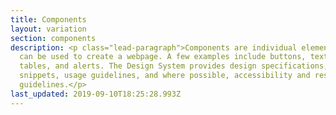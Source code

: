 ```yaml
---
title: Components
layout: variation
section: components
description: <p class="lead-paragraph">Components are individual elements that
  can be used to create a webpage. A few examples include buttons, text inputs,
  tables, and alerts. The Design System provides design specifications, code
  snippets, usage guidelines, and where possible, accessibility and research
  guidelines.</p>
last_updated: 2019-09-10T18:25:28.993Z
---
```

